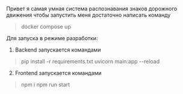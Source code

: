Привет я самая умная система распознавания знаков дорожного движения
чтобы запустить меня достаточно написать команду
> docker compose up

Для запуска в режиме разработки:
1. Backend запускается командами
> pip install -r requirements.txt
> uvicorn main:app --reload

2. Frontend запускается командами
> npm i
> npm run start
